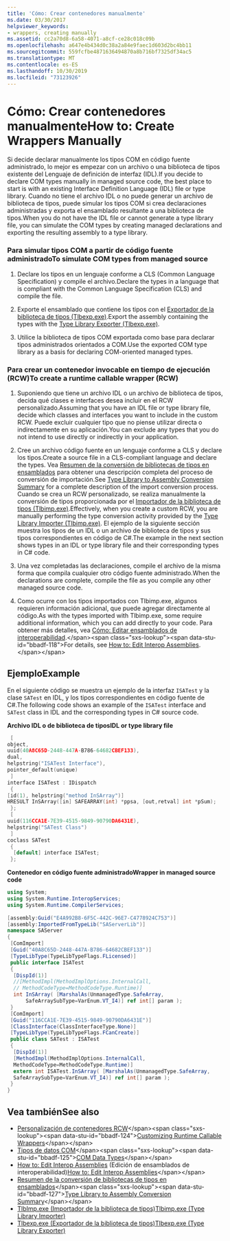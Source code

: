 ```yaml
---
title: 'Cómo: Crear contenedores manualmente'
ms.date: 03/30/2017
helpviewer_keywords:
- wrappers, creating manually
ms.assetid: cc2a70d8-6a58-4071-a8cf-ce28c018c09b
ms.openlocfilehash: a647e4b434d0c38a2a84e9faec1d603d2bc4bb11
ms.sourcegitcommit: 559fcfbe4871636494870a8b716bf7325df34ac5
ms.translationtype: MT
ms.contentlocale: es-ES
ms.lasthandoff: 10/30/2019
ms.locfileid: "73123926"
---
```

# <a name="how-to-create-wrappers-manually"></a><span data-ttu-id="bbadf-102">Cómo: Crear contenedores manualmente</span><span class="sxs-lookup"><span data-stu-id="bbadf-102">How to: Create Wrappers Manually</span></span>
<span data-ttu-id="bbadf-103">Si decide declarar manualmente los tipos COM en código fuente administrado, lo mejor es empezar con un archivo o una biblioteca de tipos existente del Lenguaje de definición de interfaz (IDL).</span><span class="sxs-lookup"><span data-stu-id="bbadf-103">If you decide to declare COM types manually in managed source code, the best place to start is with an existing Interface Definition Language (IDL) file or type library.</span></span> <span data-ttu-id="bbadf-104">Cuando no tiene el archivo IDL o no puede generar un archivo de biblioteca de tipos, puede simular los tipos COM si crea declaraciones administradas y exporta el ensamblado resultante a una biblioteca de tipos.</span><span class="sxs-lookup"><span data-stu-id="bbadf-104">When you do not have the IDL file or cannot generate a type library file, you can simulate the COM types by creating managed declarations and exporting the resulting assembly to a type library.</span></span>  
  
### <a name="to-simulate-com-types-from-managed-source"></a><span data-ttu-id="bbadf-105">Para simular tipos COM a partir de código fuente administrado</span><span class="sxs-lookup"><span data-stu-id="bbadf-105">To simulate COM types from managed source</span></span>  
  
1. <span data-ttu-id="bbadf-106">Declare los tipos en un lenguaje conforme a CLS (Common Language Specification) y compile el archivo.</span><span class="sxs-lookup"><span data-stu-id="bbadf-106">Declare the types in a language that is compliant with the Common Language Specification (CLS) and compile the file.</span></span>  
  
2. <span data-ttu-id="bbadf-107">Exporte el ensamblado que contiene los tipos con el [Exportador de la biblioteca de tipos (Tlbexp.exe)](../tools/tlbexp-exe-type-library-exporter.md).</span><span class="sxs-lookup"><span data-stu-id="bbadf-107">Export the assembly containing the types with the [Type Library Exporter (Tlbexp.exe)](../tools/tlbexp-exe-type-library-exporter.md).</span></span>  
  
3. <span data-ttu-id="bbadf-108">Utilice la biblioteca de tipos COM exportada como base para declarar tipos administrados orientados a COM.</span><span class="sxs-lookup"><span data-stu-id="bbadf-108">Use the exported COM type library as a basis for declaring COM-oriented managed types.</span></span>  
  
### <a name="to-create-a-runtime-callable-wrapper-rcw"></a><span data-ttu-id="bbadf-109">Para crear un contenedor invocable en tiempo de ejecución (RCW)</span><span class="sxs-lookup"><span data-stu-id="bbadf-109">To create a runtime callable wrapper (RCW)</span></span>  
  
1. <span data-ttu-id="bbadf-110">Suponiendo que tiene un archivo IDL o un archivo de biblioteca de tipos, decida qué clases e interfaces desea incluir en el RCW personalizado.</span><span class="sxs-lookup"><span data-stu-id="bbadf-110">Assuming that you have an IDL file or type library file, decide which classes and interfaces you want to include in the custom RCW.</span></span> <span data-ttu-id="bbadf-111">Puede excluir cualquier tipo que no piense utilizar directa o indirectamente en su aplicación.</span><span class="sxs-lookup"><span data-stu-id="bbadf-111">You can exclude any types that you do not intend to use directly or indirectly in your application.</span></span>  
  
2. <span data-ttu-id="bbadf-112">Cree un archivo código fuente en un lenguaje conforme a CLS y declare los tipos.</span><span class="sxs-lookup"><span data-stu-id="bbadf-112">Create a source file in a CLS-compliant language and declare the types.</span></span> <span data-ttu-id="bbadf-113">Vea [Resumen de la conversión de bibliotecas de tipos en ensamblados](https://docs.microsoft.com/previous-versions/dotnet/netframework-4.0/k83zzh38(v=vs.100)) para obtener una descripción completa del proceso de conversión de importación.</span><span class="sxs-lookup"><span data-stu-id="bbadf-113">See [Type Library to Assembly Conversion Summary](https://docs.microsoft.com/previous-versions/dotnet/netframework-4.0/k83zzh38(v=vs.100)) for a complete description of the import conversion process.</span></span> <span data-ttu-id="bbadf-114">Cuando se crea un RCW personalizado, se realiza manualmente la conversión de tipos proporcionada por el [Importador de la biblioteca de tipos (Tlbimp.exe)](../tools/tlbimp-exe-type-library-importer.md).</span><span class="sxs-lookup"><span data-stu-id="bbadf-114">Effectively, when you create a custom RCW, you are manually performing the type conversion activity provided by the [Type Library Importer (Tlbimp.exe)](../tools/tlbimp-exe-type-library-importer.md).</span></span> <span data-ttu-id="bbadf-115">El ejemplo de la siguiente sección muestra los tipos de un IDL o un archivo de biblioteca de tipos y sus tipos correspondientes en código de C#.</span><span class="sxs-lookup"><span data-stu-id="bbadf-115">The example in the next section shows types in an IDL or type library file and their corresponding types in C# code.</span></span>  
  
3. <span data-ttu-id="bbadf-116">Una vez completadas las declaraciones, compile el archivo de la misma forma que compila cualquier otro código fuente administrado.</span><span class="sxs-lookup"><span data-stu-id="bbadf-116">When the declarations are complete, compile the file as you compile any other managed source code.</span></span>  
  
4. <span data-ttu-id="bbadf-117">Como ocurre con los tipos importados con Tlbimp.exe, algunos requieren información adicional, que puede agregar directamente al código.</span><span class="sxs-lookup"><span data-stu-id="bbadf-117">As with the types imported with Tlbimp.exe, some require additional information, which you can add directly to your code.</span></span> <span data-ttu-id="bbadf-118">Para obtener más detalles, vea [Cómo: Editar ensamblados de interoperabilidad](https://docs.microsoft.com/previous-versions/dotnet/netframework-4.0/8zbc969t(v=vs.100)).</span><span class="sxs-lookup"><span data-stu-id="bbadf-118">For details, see [How to: Edit Interop Assemblies](https://docs.microsoft.com/previous-versions/dotnet/netframework-4.0/8zbc969t(v=vs.100)).</span></span>  
  
## <a name="example"></a><span data-ttu-id="bbadf-119">Ejemplo</span><span class="sxs-lookup"><span data-stu-id="bbadf-119">Example</span></span>  
 <span data-ttu-id="bbadf-120">En el siguiente código se muestra un ejemplo de la interfaz `ISATest` y la clase `SATest` en IDL, y los tipos correspondientes en código fuente de C#.</span><span class="sxs-lookup"><span data-stu-id="bbadf-120">The following code shows an example of the `ISATest` interface and `SATest` class in IDL and the corresponding types in C# source code.</span></span>  
  
 <span data-ttu-id="bbadf-121">**Archivo IDL o de biblioteca de tipos**</span><span class="sxs-lookup"><span data-stu-id="bbadf-121">**IDL or type library file**</span></span>  
  
```cpp
 [  
object,  
uuid(40A8C65D-2448-447A-B786-64682CBEF133),  
dual,  
helpstring("ISATest Interface"),  
pointer_default(unique)  
 ]  
interface ISATest : IDispatch  
 {  
[id(1), helpstring("method InSArray")]   
HRESULT InSArray([in] SAFEARRAY(int) *ppsa, [out,retval] int *pSum);  
 };  
 [  
uuid(116CCA1E-7E39-4515-9849-90790DA6431E),  
helpstring("SATest Class")  
 ]  
coclass SATest  
 {  
  [default] interface ISATest;  
 };  
```  
  
 <span data-ttu-id="bbadf-122">**Contenedor en código fuente administrado**</span><span class="sxs-lookup"><span data-stu-id="bbadf-122">**Wrapper in managed source code**</span></span>  
  
```csharp  
using System;  
using System.Runtime.InteropServices;  
using System.Runtime.CompilerServices;  
  
[assembly:Guid("E4A992B8-6F5C-442C-96E7-C4778924C753")]  
[assembly:ImportedFromTypeLib("SAServerLib")]  
namespace SAServer  
{  
 [ComImport]  
 [Guid("40A8C65D-2448-447A-B786-64682CBEF133")]  
 [TypeLibType(TypeLibTypeFlags.FLicensed)]  
 public interface ISATest  
 {  
  [DispId(1)]  
  //[MethodImpl(MethodImplOptions.InternalCall,  
  // MethodCodeType=MethodCodeType.Runtime)]  
  int InSArray( [MarshalAs(UnmanagedType.SafeArray,  
      SafeArraySubType=VarEnum.VT_I4)] ref int[] param );  
 }   
 [ComImport]  
 [Guid("116CCA1E-7E39-4515-9849-90790DA6431E")]  
 [ClassInterface(ClassInterfaceType.None)]  
 [TypeLibType(TypeLibTypeFlags.FCanCreate)]  
 public class SATest : ISATest  
 {  
  [DispId(1)]  
  [MethodImpl(MethodImplOptions.InternalCall,   
  MethodCodeType=MethodCodeType.Runtime)]  
  extern int ISATest.InSArray( [MarshalAs(UnmanagedType.SafeArray,   
  SafeArraySubType=VarEnum.VT_I4)] ref int[] param );  
 }  
}  
```  
  
## <a name="see-also"></a><span data-ttu-id="bbadf-123">Vea también</span><span class="sxs-lookup"><span data-stu-id="bbadf-123">See also</span></span>

- <span data-ttu-id="bbadf-124">[Personalización de contenedores RCW](https://docs.microsoft.com/previous-versions/dotnet/netframework-4.0/e753eftz(v=vs.100))</span><span class="sxs-lookup"><span data-stu-id="bbadf-124">[Customizing Runtime Callable Wrappers](https://docs.microsoft.com/previous-versions/dotnet/netframework-4.0/e753eftz(v=vs.100))</span></span>
- <span data-ttu-id="bbadf-125">[Tipos de datos COM](https://docs.microsoft.com/previous-versions/dotnet/netframework-4.0/sak564ww(v=vs.100))</span><span class="sxs-lookup"><span data-stu-id="bbadf-125">[COM Data Types](https://docs.microsoft.com/previous-versions/dotnet/netframework-4.0/sak564ww(v=vs.100))</span></span>
- <span data-ttu-id="bbadf-126">[How to: Edit Interop Assemblies](https://docs.microsoft.com/previous-versions/dotnet/netframework-4.0/8zbc969t(v=vs.100)) (Edición de ensamblados de interoperabilidad)</span><span class="sxs-lookup"><span data-stu-id="bbadf-126">[How to: Edit Interop Assemblies](https://docs.microsoft.com/previous-versions/dotnet/netframework-4.0/8zbc969t(v=vs.100))</span></span>
- <span data-ttu-id="bbadf-127">[Resumen de la conversión de bibliotecas de tipos en ensamblados](https://docs.microsoft.com/previous-versions/dotnet/netframework-4.0/k83zzh38(v=vs.100))</span><span class="sxs-lookup"><span data-stu-id="bbadf-127">[Type Library to Assembly Conversion Summary](https://docs.microsoft.com/previous-versions/dotnet/netframework-4.0/k83zzh38(v=vs.100))</span></span>
- [<span data-ttu-id="bbadf-128">TlbImp.exe (Importador de la biblioteca de tipos)</span><span class="sxs-lookup"><span data-stu-id="bbadf-128">Tlbimp.exe (Type Library Importer)</span></span>](../tools/tlbimp-exe-type-library-importer.md)
- [<span data-ttu-id="bbadf-129">Tlbexp.exe (Exportador de la biblioteca de tipos)</span><span class="sxs-lookup"><span data-stu-id="bbadf-129">Tlbexp.exe (Type Library Exporter)</span></span>](../tools/tlbexp-exe-type-library-exporter.md)
